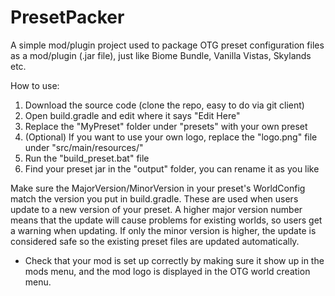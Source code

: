 # PresetPacker
A simple mod/plugin project used to package OTG preset configuration files as a mod/plugin (.jar file), just like Biome Bundle, Vanilla Vistas, Skylands etc.

How to use:
1. Download the source code (clone the repo, easy to do via git client)
2. Open build.gradle and edit where it says "Edit Here"
3. Replace the "MyPreset" folder under "presets" with your own preset
4. (Optional) If you want to use your own logo, replace the "logo.png" file under "src/main/resources/"
5. Run the "build_preset.bat" file
6. Find your preset jar in the "output" folder, you can rename it as you like

Make sure the MajorVersion/MinorVersion in your preset's WorldConfig match the version you put in build.gradle. These are used when users update to a new version of your preset. A higher major version number means that the update will cause problems for existing worlds, so users get a warning when updating. If only the minor version is higher, the update is considered safe so the existing preset files are updated automatically.

* Check that your mod is set up correctly by making sure it show up in the mods menu, and the mod logo is displayed in the OTG world creation menu.

